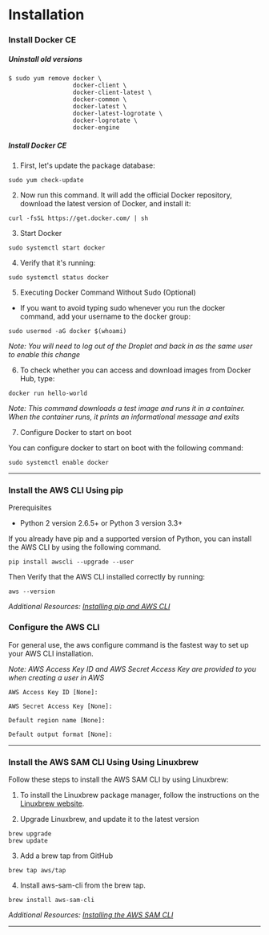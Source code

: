 # Installation

### Install Docker CE

##### Uninstall old versions

```
$ sudo yum remove docker \
                  docker-client \
                  docker-client-latest \
                  docker-common \
                  docker-latest \
                  docker-latest-logrotate \
                  docker-logrotate \
                  docker-engine

```

##### Install Docker CE

1. First, let's update the package database:

```
sudo yum check-update
```

2. Now run this command. It will add the official Docker repository, download the latest version of Docker, and install it:

```
curl -fsSL https://get.docker.com/ | sh
```

3. Start Docker

```
sudo systemctl start docker
```
4. Verify that it's running:

```
sudo systemctl status docker
```

5. Executing Docker Command Without Sudo (Optional)

  - If you want to avoid typing sudo whenever you run the docker command, add your username to the docker group:

```
sudo usermod -aG docker $(whoami)
```

*Note: You will need to log out of the Droplet and back in as the same user to enable this change*

6. To check whether you can access and download images from Docker Hub, type:

```
docker run hello-world
```

*Note: This command downloads a test image and runs it in a container. When the container runs, it prints an informational message and exits*

7. Configure Docker to start on boot

You can configure docker to start on boot with the following command:

```
sudo systemctl enable docker
```

---

### Install the AWS CLI Using pip

Prerequisites

  - Python 2 version 2.6.5+ or Python 3 version 3.3+

If you already have pip and a supported version of Python, you can install the AWS CLI by using the following command.

`pip install awscli --upgrade --user`

Then Verify that the AWS CLI installed correctly by running:

`aws --version`

*Additional Resources: [Installing pip and AWS CLI](https://docs.aws.amazon.com/cli/latest/userguide/install-linux.html)*

### Configure the AWS CLI

For general use, the aws configure command is the fastest way to set up your AWS CLI installation.

*Note: AWS Access Key ID and AWS Secret Access Key are provided to you when creating a user in AWS*

```
AWS Access Key ID [None]:

AWS Secret Access Key [None]:

Default region name [None]:

Default output format [None]:
```

---

### Install the AWS SAM CLI Using Using Linuxbrew

Follow these steps to install the AWS SAM CLI by using Linuxbrew:

1. To install the Linuxbrew package manager, follow the instructions on the [Linuxbrew website](https://docs.brew.sh/Homebrew-on-Linux).


2. Upgrade Linuxbrew, and update it to the latest version

```
brew upgrade
brew update
```

3. Add a brew tap from GitHub

`brew tap aws/tap`

4. Install aws-sam-cli from the brew tap.

`brew install aws-sam-cli`

*Additional Resources: [Installing the AWS SAM CLI](https://docs.aws.amazon.com/serverless-application-model/latest/developerguide/serverless-sam-cli-install.html)*

---
